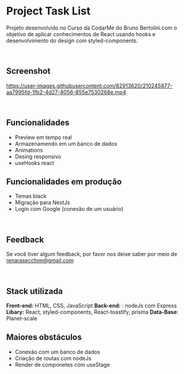 
# Project Task List

Projeto desenvolvido no Curso da CodarMe do Bruno Bertolini com o objetivo de aplicar conhecimentos de React usando hooks e desenvolvimento do design com styled-components.

&nbsp;
## Screenshot

https://user-images.githubusercontent.com/82913620/210245877-aa7995fd-1fb2-4d27-8056-855e7530268e.mp4

&nbsp;
## Funcionalidades

- Preview em tempo real
- Armazenamendo em um banco de dados
- Animations
- Desing responsivo
- useHooks react

## Funcionalidades em produção
- Temas black
- Migração para NextJs
- Login com Google (conexão de um usuário)

&nbsp;
## Feedback

Se você tiver algum feedback, por favor nos deixe saber por meio de renarasecchim@gmail.com

&nbsp;
## Stack utilizada

**Front-end:** HTML, CSS, JavaScript
**Back-end:** : nodeJs com Express
**Libary:**  React, styled-components, React-toastify, prisma
**Data-Base**: Planet-scale

## Maiores obstáculos
- Conexão com um banco de dados
- Criação de routas com nodeJs
- Render de componetes com useStage

